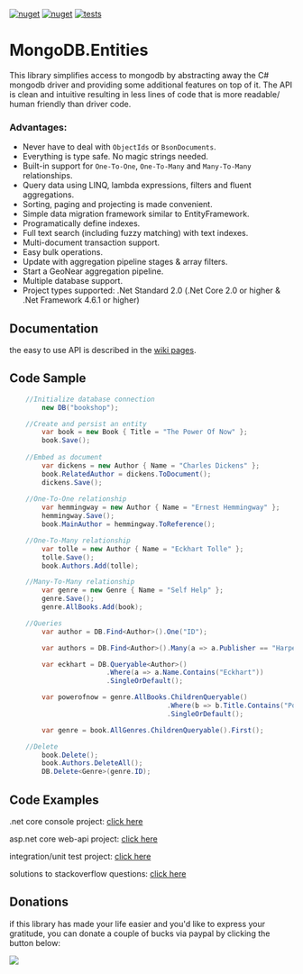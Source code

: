 [![nuget](https://img.shields.io/nuget/v/MongoDB.Entities?label=version&logo=NuGet&style=flat-square)](https://www.nuget.org/packages/MongoDB.Entities) [![nuget](https://img.shields.io/nuget/dt/MongoDB.Entities?color=blue&label=downloads&logo=NuGet&style=flat-square)](https://www.nuget.org/packages/MongoDB.Entities) [![tests](https://img.shields.io/azure-devops/tests/RyanGunner/MongoDB%20Entities/1?color=blue&label=tests&logo=Azure%20DevOps&style=flat-square)](https://dev.azure.com/RyanGunner/MongoDB%20Entities/_build/latest?definitionId=1)



# MongoDB.Entities
This library simplifies access to mongodb by abstracting away the C# mongodb driver and providing some additional features on top of it. The API is clean and intuitive resulting in less lines of code that is more readable/ human friendly than driver code.



### Advantages:
- Never have to deal with `ObjectIds` or `BsonDocuments`. 
- Everything is type safe. No magic strings needed.
- Built-in support for `One-To-One`, `One-To-Many` and `Many-To-Many` relationships.
- Query data using LINQ, lambda expressions, filters and fluent aggregations.
- Sorting, paging and projecting is made convenient.
- Simple data migration framework similar to EntityFramework.
- Programatically define indexes.
- Full text search (including fuzzy matching) with text indexes.
- Multi-document transaction support.
- Easy bulk operations.
- Update with aggregation pipeline stages & array filters.
- Start a GeoNear aggregation pipeline.
- Multiple database support.
- Project types supported: .Net Standard 2.0 (.Net Core 2.0 or higher & .Net Framework 4.6.1 or higher)



## Documentation
the easy to use API is described in the [wiki pages](https://github.com/dj-nitehawk/MongoDB.Entities/wiki/01.-Getting-Started).



## Code Sample
```csharp
    //Initialize database connection
        new DB("bookshop");

    //Create and persist an entity
        var book = new Book { Title = "The Power Of Now" };
        book.Save();
 
    //Embed as document
        var dickens = new Author { Name = "Charles Dickens" };
        book.RelatedAuthor = dickens.ToDocument();
        dickens.Save();
    
    //One-To-One relationship
        var hemmingway = new Author { Name = "Ernest Hemmingway" };
        hemmingway.Save();
        book.MainAuthor = hemmingway.ToReference();

    //One-To-Many relationship
        var tolle = new Author { Name = "Eckhart Tolle" };
        tolle.Save();
        book.Authors.Add(tolle);

    //Many-To-Many relationship
        var genre = new Genre { Name = "Self Help" };
        genre.Save();
        genre.AllBooks.Add(book);

    //Queries
        var author = DB.Find<Author>().One("ID");

        var authors = DB.Find<Author>().Many(a => a.Publisher == "Harper Collins");

        var eckhart = DB.Queryable<Author>()
                        .Where(a => a.Name.Contains("Eckhart"))
                        .SingleOrDefault();

        var powerofnow = genre.AllBooks.ChildrenQueryable()
                                       .Where(b => b.Title.Contains("Power"))
                                       .SingleOrDefault();

        var genre = book.AllGenres.ChildrenQueryable().First();

    //Delete
        book.Delete();
        book.Authors.DeleteAll();
        DB.Delete<Genre>(genre.ID);
```



## Code Examples
.net core console project: [click here](https://github.com/dj-nitehawk/MongoDB.Entities/blob/master/Examples)

asp.net core web-api project: [click here](https://github.com/dj-nitehawk/MongoWebApiStarter)

integration/unit test project: [click here](https://github.com/dj-nitehawk/MongoDB.Entities/tree/master/Tests)

solutions to stackoverflow questions: [click here](https://stackoverflow.com/search?tab=newest&q=user%3a4368485%20%5bmongodb%5d)



## Donations
if this library has made your life easier and you'd like to express your gratitude, you can donate a couple of bucks via paypal by clicking the button below:

[![](https://www.paypalobjects.com/en_US/i/btn/btn_donate_LG.gif)](https://www.paypal.com/cgi-bin/webscr?cmd=_s-xclick&hosted_button_id=9LM2APQXVA9VE)